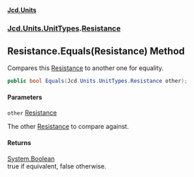 #### [Jcd.Units](index.md 'index')
### [Jcd.Units.UnitTypes](Jcd.Units.UnitTypes.md 'Jcd.Units.UnitTypes').[Resistance](Jcd.Units.UnitTypes.Resistance.md 'Jcd.Units.UnitTypes.Resistance')

## Resistance.Equals(Resistance) Method

Compares this [Resistance](Jcd.Units.UnitTypes.Resistance.md 'Jcd.Units.UnitTypes.Resistance') to another one for equality.

```csharp
public bool Equals(Jcd.Units.UnitTypes.Resistance other);
```
#### Parameters

<a name='Jcd.Units.UnitTypes.Resistance.Equals(Jcd.Units.UnitTypes.Resistance).other'></a>

`other` [Resistance](Jcd.Units.UnitTypes.Resistance.md 'Jcd.Units.UnitTypes.Resistance')

The other [Resistance](Jcd.Units.UnitTypes.Resistance.md 'Jcd.Units.UnitTypes.Resistance') to compare against.

#### Returns
[System.Boolean](https://docs.microsoft.com/en-us/dotnet/api/System.Boolean 'System.Boolean')  
true if equivalent, false otherwise.